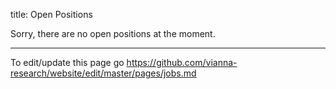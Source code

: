 title: Open Positions

Sorry, there are no open positions at the moment.


**********

To edit/update this page go <https://github.com/vianna-research/website/edit/master/pages/jobs.md>
